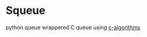 # Squeue
python queue wrappered C queue using [c-algorithms](https://github.com/fragglet/c-algorithms)
